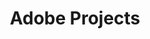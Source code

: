 ---
title: Adobe Projects
publishDate: 2025-01-10 00:00:00
img: /assets/adobeprojects.png
img_alt: image of adobe projects
pdf: /assets/pdfs/adobeprojects.pdf
description: |
tags:
  - Design
  - Branding
---